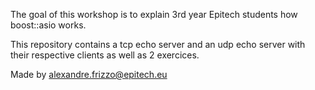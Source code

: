 The goal of this workshop is to explain 3rd year Epitech students how boost::asio works.

This repository contains a tcp echo server and an udp echo server with their respective clients as well as 2 exercices.

Made by alexandre.frizzo@epitech.eu
